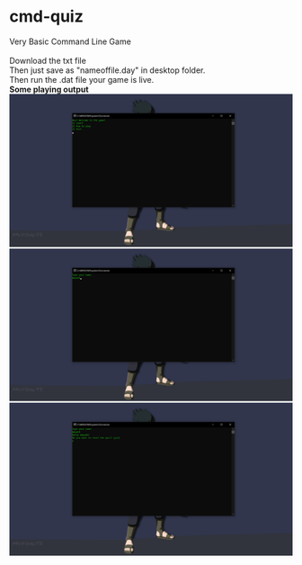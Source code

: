# cmd-quiz
Very Basic Command Line Game<br>
<br>
Download the txt file<br>
Then just save as "nameoffile.day" in desktop folder. <br>
Then run the .dat file your game is live.<br>
**Some playing output**<br>
<img src="home%20page.png">
<br>
<img src="Enter%20your%20name%20here.png">
<br>
<img src="Let's%20go.png">
